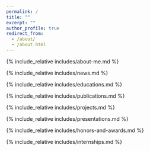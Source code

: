 ```yaml
---
permalink: /
title: ""
excerpt: ""
author_profile: true
redirect_from: 
  - /about/
  - /about.html
---
```


<!-- <span class='anchor' id='about-me'></span> -->

{% include_relative includes/about-me.md %}

{% include_relative includes/news.md %}

{% include_relative includes/educations.md %}

{% include_relative includes/publications.md %}

{% include_relative includes/projects.md %}

{% include_relative includes/presentations.md %}

{% include_relative includes/honors-and-awards.md %}

{% include_relative includes/internships.md %}
